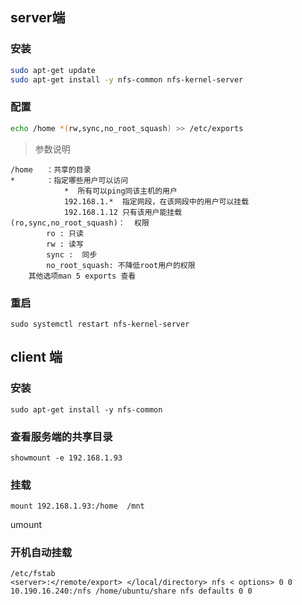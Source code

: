 ## server端
### 安装
```bash
sudo apt-get update
sudo apt-get install -y nfs-common nfs-kernel-server
```
### 配置
```bash
echo /home *(rw,sync,no_root_squash) >> /etc/exports
```

>参数说明  

```
/home   ：共享的目录
*       ：指定哪些用户可以访问
            *  所有可以ping同该主机的用户
            192.168.1.*  指定网段，在该网段中的用户可以挂载
            192.168.1.12 只有该用户能挂载
(ro,sync,no_root_squash)：  权限
        ro : 只读
        rw : 读写
        sync :  同步
        no_root_squash: 不降低root用户的权限
    其他选项man 5 exports 查看
```

### 重启
```
sudo systemctl restart nfs-kernel-server 
```

## client 端
### 安装
```
sudo apt-get install -y nfs-common
```
### 查看服务端的共享目录
```
showmount -e 192.168.1.93
```
### 挂载
```
mount 192.168.1.93:/home  /mnt 
```
umount
### 开机自动挂载
```
/etc/fstab
<server>:</remote/export> </local/directory> nfs < options> 0 0
10.190.16.240:/nfs /home/ubuntu/share nfs defaults 0 0
```